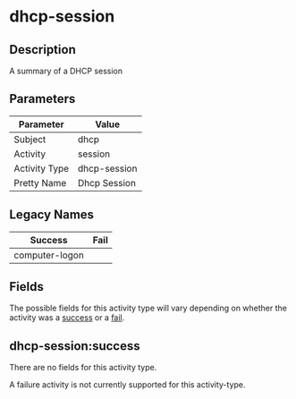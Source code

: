 dhcp-session
============

Description
-----------
A summary of a DHCP session

Parameters
----------
| Parameter     | Value        |
| ------------- | ------------ |
| Subject       | dhcp         |
| Activity      | session      |
| Activity Type | dhcp-session |
| Pretty Name   | Dhcp Session |

Legacy Names
------------
| Success            | Fail |
| ------------------ | ---- |
| computer-logon<br> |      |

Fields
------

The possible fields for this activity type will vary depending on whether the activity was a [success](#dhcp-sessionsuccess) or a [fail](#dhcp-sessionfail).


dhcp-session:success
--------------------

There are no fields for this activity type.


A failure activity is not currently supported for this activity-type.